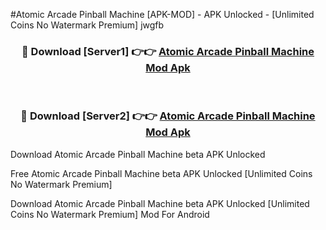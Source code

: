 #Atomic Arcade Pinball Machine [APK-MOD] - APK Unlocked - [Unlimited Coins No Watermark Premium] jwgfb



<div align="center">

<h3>🔴 Download [Server1] 👉👉 <a href="https://momento.my/?title=Atomic_Arcade_Pinball_Machine">Atomic Arcade Pinball Machine Mod Apk</a></h3><br>

<h3>🔴 Download [Server2] 👉👉 <a href="https://momento.my/?title=Atomic_Arcade_Pinball_Machine">Atomic Arcade Pinball Machine Mod Apk</a></h3>
</div>



Download Atomic Arcade Pinball Machine beta APK Unlocked

Free Atomic Arcade Pinball Machine beta APK Unlocked [Unlimited Coins No Watermark Premium]

Download Atomic Arcade Pinball Machine beta APK Unlocked [Unlimited Coins No Watermark Premium] Mod For Android
